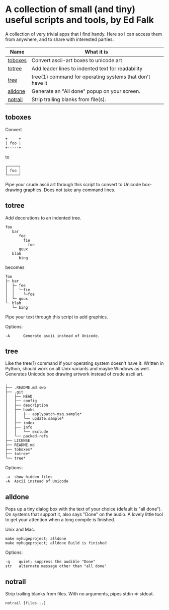 # A collection of small (and tiny) useful scripts and tools, by Ed Falk

A collection of very trivial apps that I find handy. Here so I can
access them from anywhere, and to share with interested parties.

Name | What it is
---- | ----
[toboxes](#toboxes) | Convert ascii-art boxes to unicode art
[totree](#totree) | Add leader lines to indented text for readability
[tree](#tree) | tree(1) command for operating systems that don't have it
[alldone](#alldone) | Generate an "All done" popup on your screen.
[notrail](#notrail) | Strip trailing blanks from file(s).

## toboxes

Convert

    +-----+
    | foo |
    +-----+

to

    ┌─────┐
    │ foo │
    └─────┘

Pipe your crude ascii art through this script to convert to Unicode
box-drawing graphics. Does not take any command lines.


## totree

Add decorations to an indented tree.

    foo
       bar
          fee
            fie
              foe
          quux
       blah
          bing

becomes

    foo
    ├─ bar
    │  ├─ fee
    │  │  └─fie
    │  │    └─foe
    │  └─ quux
    └─ blah
       └─ bing

  Pipe your text through this script to add graphics.

  Options:

    -A		Generate ascii instead of Unicode.

## tree

Like the tree(1) command if your operating system doesn't have it.
Written in Python, should work on all Unix variants and maybe
Windows as well. Generates Unicode box drawing artwork instead of
crude ascii art.

    .
    ├── .README.md.swp
    ├── .git
    │   ├── HEAD
    │   ├── config
    │   ├── description
    │   ├── hooks
    │   │   ├── applypatch-msg.sample*
    │   │   ╰── update.sample*
    │   ├── index
    │   ├── info
    │   │   ╰── exclude
    │   ╰── packed-refs
    ├── LICENSE
    ├── README.md
    ├── toboxes*
    ├── totree*
    ╰── tree*

Options:

    -a	show hidden files
    -A	Ascii instead of Unicode


## alldone

Pops up a tiny dialog box with the text of your choice (default is
"all done"). On systems that support it, also says "Done" on the
audio. A lovely little tool to get your attention when a long compile
is finished.

Unix and Mac.

    make myhugeproject; alldone
    make myhugeproject; alldone Build is finished

Options:

    -q    quiet; suppress the audible "Done"
    str   alternate message other than "all done"

## notrail

Strip trailing blanks from files. With no arguments, pipes stdin => stdout.

    notrail [files...]



